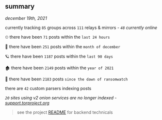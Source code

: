 
## summary
_december 19th, 2021_

currently tracking `85` groups across `111` relays & mirrors - _`48` currently online_

⏲ there have been `71` posts within the `last 24 hours`

🦈 there have been `251` posts within the `month of december`

🪐 there have been `1187` posts within the `last 90 days`

🏚 there have been `2149` posts within the `year of 2021`

🦕 there have been `2183` posts `since the dawn of ransomwatch`

there are `42` custom parsers indexing posts

_`20` sites using v2 onion services are no longer indexed - [support.torproject.org](https://support.torproject.org/onionservices/v2-deprecation/)_

> see the project [README](https://github.com/thetanz/ransomwatch#ransomwatch--) for backend technicals

